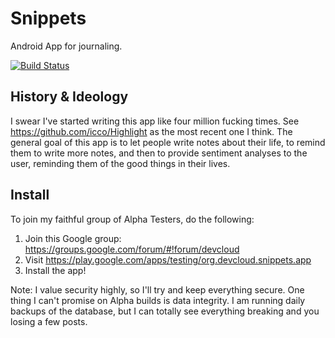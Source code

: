 # Snippets

Android App for journaling.

[![Build Status](https://travis-ci.org/icco/Snippets.svg?branch=master)](https://travis-ci.org/icco/Snippets)

## History & Ideology

I swear I've started writing this app like four million fucking times. See https://github.com/icco/Highlight as the most recent one I think. The general goal of this app is to let people write notes about their life, to remind them to write more notes, and then to provide sentiment analyses to the user, reminding them of the good things in their lives.

## Install

To join my faithful group of Alpha Testers, do the following:

 1. Join this Google group: https://groups.google.com/forum/#!forum/devcloud
 2. Visit https://play.google.com/apps/testing/org.devcloud.snippets.app
 3. Install the app!

Note: I value security highly, so I'll try and keep everything secure. One thing I can't promise on Alpha builds is data integrity. I am running daily backups of the database, but I can totally see everything breaking and you losing a few posts.
